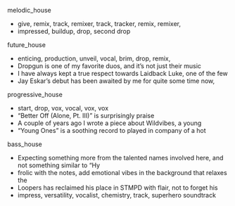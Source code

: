 melodic_house
- give, remix, track, remixer, track, tracker, remix, remixer,
- impressed, buildup, drop, second drop

future_house
- enticing, production, unveil, vocal, brim, drop, remix,
- Dropgun is one of my favorite duos, and it’s not just their music
- I have always kept a true respect towards Laidback Luke, one of the few
- Jay Eskar’s debut has been awaited by me for quite some time now,

progressive_house
- start, drop, vox, vocal, vox, vox
- “Better Off (Alone, Pt. III)” is surprisingly praise
- A couple of years ago I wrote a piece about Wildvibes, a young
- “Young Ones” is a soothing record to played in company of a hot

bass_house
- Expecting something more from the talented names involved here, and not something similar to “Hy
- frolic with the notes, add emotional vibes in the background that relaxes the
- Loopers has reclaimed his place in STMPD with flair, not to forget his
- impress, versatility, vocalist, chemistry, track, superhero soundtrack
